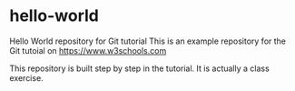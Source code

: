 # hello-world
Hello World repository for Git tutorial
This is an example repository for the Git tutoial on https://www.w3schools.com

This repository is built step by step in the tutorial.
It is actually a class exercise.

